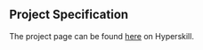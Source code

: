 ## Project Specification

The project page can be found [here](https://hyperskill.org/projects/68?track=2) on Hyperskill.